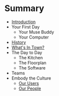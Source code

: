 # Summary

* [Introduction](README.md)
* Your First Day
   * Your Muse Buddy
   * Your Computer
* [History](history.md)
* [What's In Town?](whats_in_town.md)
* The Day to Day
   * The Kitchen
   * The Floorplan
   * The Software
* Teams
* Embody the Culture
   * [Our Users](our_users.md)
   * [Our People](our_people.md)

